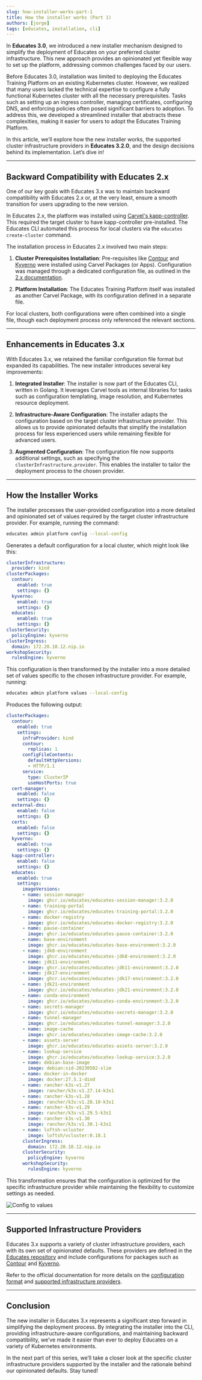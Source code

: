 ```yaml
---
slug: how-installer-works-part-1
title: How the installer works (Part 1)
authors: [jorge]
tags: [educates, installation, cli]
---
```


In **Educates 3.0**, we introduced a new installer mechanism designed to simplify the deployment of Educates on your preferred cluster infrastructure. This new approach provides an opinionated yet flexible way to set up the platform, addressing common challenges faced by our users.

Before Educates 3.0, installation was limited to deploying the Educates Training Platform on an existing Kubernetes cluster. However, we realized that many users lacked the technical expertise to configure a fully functional Kubernetes cluster with all the necessary prerequisites. Tasks such as setting up an ingress controller, managing certificates, configuring DNS, and enforcing policies often posed significant barriers to adoption. To address this, we developed a streamlined installer that abstracts these complexities, making it easier for users to adopt the Educates Training Platform.

In this article, we’ll explore how the new installer works, the supported cluster infrastructure providers in **Educates 3.2.0**, and the design decisions behind its implementation. Let’s dive in!

---

## Backward Compatibility with Educates 2.x

One of our key goals with Educates 3.x was to maintain backward compatibility with Educates 2.x or, at the very least, ensure a smooth transition for users upgrading to the new version.

In Educates 2.x, the platform was installed using [Carvel's kapp-controller](https://carvel.dev/kapp-controller/). This required the target cluster to have kapp-controller pre-installed. The Educates CLI automated this process for local clusters via the `educates create-cluster` command.

The installation process in Educates 2.x involved two main steps:

1. **Cluster Prerequisites Installation**: Pre-requisites like [Contour](https://projectcontour.io) and [Kyverno](https://kyverno.io) were installed using Carvel Packages (or Apps). Configuration was managed through a dedicated configuration file, as outlined in the [2.x documentation](https://docs.educates.dev/en/2.7.x/installation-guides/installation-instructions.html#installing-cluster-essentials).

2. **Platform Installation**: The Educates Training Platform itself was installed as another Carvel Package, with its configuration defined in a separate file.

For local clusters, both configurations were often combined into a single file, though each deployment process only referenced the relevant sections.

---

## Enhancements in Educates 3.x

With Educates 3.x, we retained the familiar configuration file format but expanded its capabilities. The new installer introduces several key improvements:

1. **Integrated Installer**: The installer is now part of the Educates CLI, written in Golang. It leverages Carvel tools as internal libraries for tasks such as configuration templating, image resolution, and Kubernetes resource deployment.

2. **Infrastructure-Aware Configuration**: The installer adapts the configuration based on the target cluster infrastructure provider. This allows us to provide opinionated defaults that simplify the installation process for less experienced users while remaining flexible for advanced users.

3. **Augmented Configuration**: The configuration file now supports additional settings, such as specifying the `clusterInfrastructure.provider`. This enables the installer to tailor the deployment process to the chosen provider.

---

## How the Installer Works

The installer processes the user-provided configuration into a more detailed and opinionated set of values required by the target cluster infrastructure provider. For example, running the command:

```bash
educates admin platform config --local-config
```

Generates a default configuration for a local cluster, which might look like this:

```yaml
clusterInfrastructure:
  provider: kind
clusterPackages:
  contour:
    enabled: true
    settings: {}
  kyverno:
    enabled: true
    settings: {}
  educates:
    enabled: true
    settings: {}
clusterSecurity:
  policyEngine: kyverno
clusterIngress:
  domain: 172.20.10.12.nip.io
workshopSecurity:
  rulesEngine: kyverno
```

This configuration is then transformed by the installer into a more detailed set of values specific to the chosen infrastructure provider. For example, running:

```bash
educates admin platform values --local-config
```

Produces the following output:

```yaml
clusterPackages:
  contour:
    enabled: true
    settings:
      infraProvider: kind
      contour:
        replicas: 1
      configFileContents:
        defaultHttpVersions:
        - HTTP/1.1
      service:
        type: ClusterIP
        useHostPorts: true
  cert-manager:
    enabled: false
    settings: {}
  external-dns:
    enabled: false
    settings: {}
  certs:
    enabled: false
    settings: {}
  kyverno:
    enabled: true
    settings: {}
  kapp-controller:
    enabled: false
    settings: {}
  educates:
    enabled: true
    settings:
      imageVersions:
      - name: session-manager
        image: ghcr.io/educates/educates-session-manager:3.2.0
      - name: training-portal
        image: ghcr.io/educates/educates-training-portal:3.2.0
      - name: docker-registry
        image: ghcr.io/educates/educates-docker-registry:3.2.0
      - name: pause-container
        image: ghcr.io/educates/educates-pause-container:3.2.0
      - name: base-environment
        image: ghcr.io/educates/educates-base-environment:3.2.0
      - name: jdk8-environment
        image: ghcr.io/educates/educates-jdk8-environment:3.2.0
      - name: jdk11-environment
        image: ghcr.io/educates/educates-jdk11-environment:3.2.0
      - name: jdk17-environment
        image: ghcr.io/educates/educates-jdk17-environment:3.2.0
      - name: jdk21-environment
        image: ghcr.io/educates/educates-jdk21-environment:3.2.0
      - name: conda-environment
        image: ghcr.io/educates/educates-conda-environment:3.2.0
      - name: secrets-manager
        image: ghcr.io/educates/educates-secrets-manager:3.2.0
      - name: tunnel-manager
        image: ghcr.io/educates/educates-tunnel-manager:3.2.0
      - name: image-cache
        image: ghcr.io/educates/educates-image-cache:3.2.0
      - name: assets-server
        image: ghcr.io/educates/educates-assets-server:3.2.0
      - name: lookup-service
        image: ghcr.io/educates/educates-lookup-service:3.2.0
      - name: debian-base-image
        image: debian:sid-20230502-slim
      - name: docker-in-docker
        image: docker:27.5.1-dind
      - name: rancher-k3s-v1.27
        image: rancher/k3s:v1.27.14-k3s1
      - name: rancher-k3s-v1.28
        image: rancher/k3s:v1.28.10-k3s1
      - name: rancher-k3s-v1.29
        image: rancher/k3s:v1.29.5-k3s1
      - name: rancher-k3s-v1.30
        image: rancher/k3s:v1.30.1-k3s1
      - name: loftsh-vcluster
        image: loftsh/vcluster:0.18.1
      clusterIngress:
        domain: 172.20.10.12.nip.io
      clusterSecurity:
        policyEngine: kyverno
      workshopSecurity:
        rulesEngine: kyverno
```

This transformation ensures that the configuration is optimized for the specific infrastructure provider while maintaining the flexibility to customize settings as needed.

![Config to values](config_to_values.png)

---

## Supported Infrastructure Providers

Educates 3.x supports a variety of cluster infrastructure providers, each with its own set of opinionated defaults. These providers are defined in the [Educates repository](https://github.com/educates/educates-training-platform/tree/develop/carvel-packages/installer/bundle/config/ytt/_ytt_lib/infrastructure) and include configurations for packages such as [Contour](https://projectcontour.io) and [Kyverno](https://kyverno.io).

Refer to the official documentation for more details on the [configuration format](https://docs.educates.dev/en/stable/installation-guides/configuration-settings.html) and [supported infrastructure providers](https://docs.educates.dev/en/stable/installation-guides/infrastructure-providers.html).

---

## Conclusion

The new installer in Educates 3.x represents a significant step forward in simplifying the deployment process. By integrating the installer into the CLI, providing infrastructure-aware configurations, and maintaining backward compatibility, we’ve made it easier than ever to deploy Educates on a variety of Kubernetes environments.

In the next part of this series, we’ll take a closer look at the specific cluster infrastructure providers supported by the installer and the rationale behind our opinionated defaults. Stay tuned!
